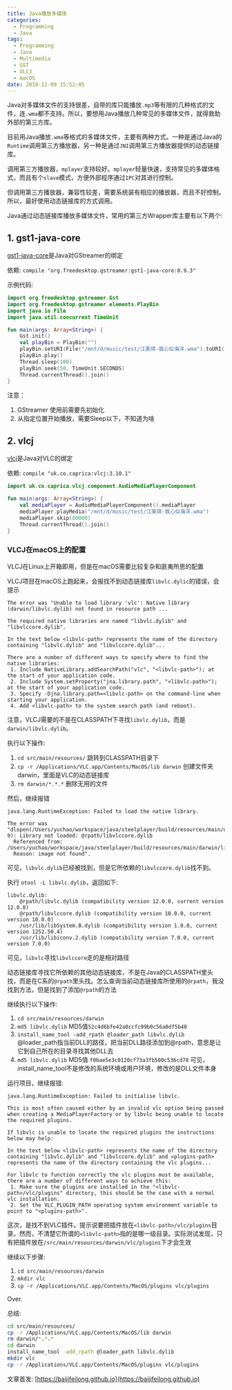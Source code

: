 ```yaml
---
title: Java播放多媒体
categories:
  - Programming
  - Java
tags:
  - Programming
  - Java
  - Multimedia
  - GST
  - VLCJ
  - macOS
date: 2018-12-09 15:52:05
---
```


Java对多媒体文件的支持很差，自带的库只能播放`.mp3`等有限的几种格式的文件，连`.wma`都不支持。所以，要想用Java播放几种常见的多媒体文件，就得救助外部的第三方库。

目前用Java播放`.wma`等格式的多媒体文件，主要有两种方式。一种是通过Java的`Runtime`调用第三方播放器，另一种是通过`JNI`调用第三方播放器提供的动态链接库。

调用第三方播放器，`mplayer`支持较好。`mplayer`轻量快速，支持常见的多媒体格式，而且有个`slave`模式，方便外部程序通过`IPC`对其进行控制。

但调用第三方播放器，兼容性较差，需要系统装有相应的播放器，而且不好控制。所以，最好使用动态链接库的方式调用。

Java通过动态链接库播放多媒体文件，常用的第三方Wrapper库主要有以下两个:

<!--more-->

## 1. gst1-java-core

[gst1-java-core](https://github.com/gstreamer-java/gst1-java-core)是Java对GStreamer的绑定

依赖: `compile "org.freedesktop.gstreamer:gst1-java-core:0.9.3"`

示例代码:

```kotlin
import org.freedesktop.gstreamer.Gst
import org.freedesktop.gstreamer.elements.PlayBin
import java.io.File
import java.util.concurrent.TimeUnit

fun main(args: Array<String>) {
    Gst.init()
    val playBin = PlayBin("")
    playBin.setURI(File("/mnt/d/music/test/江美琪-我心似海洋.wma").toURI())
    playBin.play()
    Thread.sleep(100)
    playBin.seek(50, TimeUnit.SECONDS)
    Thread.currentThread().join()
}
```

注意：

1. GStreamer 使用前需要先初始化
2. 从指定位置开始播放，需要Sleep以下，不知道为啥

## 2. vlcj

[vlcj](https://github.com/caprica/vlcj)是Java对VLC的绑定

依赖: `compile "uk.co.caprica:vlcj:3.10.1"`

```kotlin
import uk.co.caprica.vlcj.component.AudioMediaPlayerComponent

fun main(args: Array<String>) {
    val mediaPlayer = AudioMediaPlayerComponent().mediaPlayer
    mediaPlayer.playMedia("/mnt/d/music/test/江美琪-我心似海洋.wma")
    mediaPlayer.skip(80000)
    Thread.currentThread().join()
}
```

### VLCJ在macOS上的配置

VLCJ在Linux上开箱即用，但是在macOS需要比较复杂和匪夷所思的配置

VLCJ项目在macOS上跑起来，会报找不到动态链接库`libvlc.dylic`的错误，会提示

```log
The error was "Unable to load library 'vlc': Native library (darwin/libvlc.dylib) not found in resource path ...

The required native libraries are named "libvlc.dylib" and "libvlccore.dylib".

In the text below <libvlc-path> represents the name of the directory containing "libvlc.dylib" and "libvlccore.dylib"...

There are a number of different ways to specify where to find the native libraries:
 1. Include NativeLibrary.addSearchPath("vlc", "<libvlc-path>"); at the start of your application code.
 2. Include System.setProperty("jna.library.path", "<libvlc-path>"); at the start of your application code.
 3. Specify -Djna.library.path=<libvlc-path> on the command-line when starting your application.
 4. Add <libvlc-path> to the system search path (and reboot).
```

注意，VLCJ需要的不是在CLASSPATH下寻找`libvlc.dylib`，而是`darwin/libvlc.dylib`。

执行以下操作:

1. `cd src/main/resources/` 跳转到CLASSPATH目录下
2. `cp -r /Applications/VLC.app/Contents/MacOS/lib darwin` 创建文件夹darwin，里面是VLC的动态链接库
3. `rm darwin/*.*.*` 删除无用的文件

然后，继续报错

```log
java.lang.RuntimeException: Failed to load the native library.

The error was "dlopen(/Users/yuchao/workspace/java/steelplayer/build/resources/main/darwin/libvlc.dylib, 9): Library not loaded: @rpath/libvlccore.dylib
  Referenced from: /Users/yuchao/workspace/java/steelplayer/build/resources/main/darwin/libvlc.dylib
  Reason: image not found".
```

可见，`libvlc.dylib`已经被找到，但是它所依赖的`libvlccore.dylib`找不到。

执行 `otool -L libvlc.dylib`，返回如下:

```log
libvlc.dylib:
	@rpath/libvlc.dylib (compatibility version 12.0.0, current version 12.0.0)
	@rpath/libvlccore.dylib (compatibility version 10.0.0, current version 10.0.0)
	/usr/lib/libSystem.B.dylib (compatibility version 1.0.0, current version 1252.50.4)
	/usr/lib/libiconv.2.dylib (compatibility version 7.0.0, current version 7.0.0)
```

可见，`libvlc`寻找`libvlccore`走的是相对路径

动态链接库寻找它所依赖的其他动态链接库，不是在Java的CLASSPATH里头找，而是在C系的`@rpath`里头找。怎么查询当前动态链接库所使用的`@rpath`，我没找到方法，但是找到了添加`@rpath`的方法

继续执行以下操作:

1. `cd src/main/resources/darwin`
2. `md5 libvlc.dylib` MD5值`52c4d6bfe42a0ccfc99b0c56a0df5b40`
3. `install_name_tool -add_rpath @loader_path libvlc.dylib` @loader_path指当前DLL的路径，把当前DLL路径添加到@rpath，意思是让它到自己所在的目录寻找其他DLL去
4. `md5 libvlc.dylib` MD5值 `f0bae5e3c0120cf73a3fb500c536cd78` 可见，install_name_tool不是修改的系统环境或用户环境，修改的是DLL文件本身

运行项目，继续报错:

```log
java.lang.RuntimeException: Failed to initialise libvlc.

This is most often caused either by an invalid vlc option being passed when creating a MediaPlayerFactory or by libvlc being unable to locate the required plugins.

If libvlc is unable to locate the required plugins the instructions below may help:

In the text below <libvlc-path> represents the name of the directory containing "libvlc.dylib" and "libvlccore.dylib" and <plugins-path> represents the name of the directory containing the vlc plugins...

For libvlc to function correctly the vlc plugins must be available, there are a number of different ways to achieve this:
 1. Make sure the plugins are installed in the "<libvlc-path>/vlc/plugins" directory, this should be the case with a normal vlc installation.
 2. Set the VLC_PLUGIN_PATH operating system environment variable to point to "<plugins-path>".
```

这次，是找不到VLC插件。提示说要把插件放在`<libvlc-path>/vlc/plugins`目录。然而，不清楚它所谓的`<libvlc-path>`指的是哪一级目录。实际测试发现，只有把插件放在`/src/main/resources/darwin/vlc/plugins`下才会生效

继续以下步骤:

1. `cd src/main/resources/darwin`
2. `mkdir vlc`
3. `cp -r /Applications/VLC.app/Contents/MacOS/plugins vlc/plugins`

Over.

总结:

```bash
cd src/main/resources/
cp -r /Applications/VLC.app/Contents/MacOS/lib darwin
rm darwin/*.*.*
cd darwin
install_name_tool -add_rpath @loader_path libvlc.dylib
mkdir vlc
cp -r /Applications/VLC.app/Contents/MacOS/plugins vlc/plugins
```


文章首发: [https://baijifeilong.github.io](https://baijifeilong.github.io)
